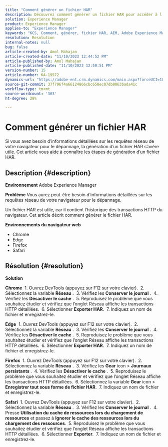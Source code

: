```yaml
---
title: "Comment générer un fichier HAR"
description: Découvrez comment générer un fichier HAR pour accéder à l’historique des transactions HTTP du navigateur.
solution: Experience Manager
product: Experience Manager
applies-to: "Experience Manager"
keywords: "KCS, Comment, générer, fichier HAR, AEM, Adobe Experience Manager, navigateur web, Safari, Firefox, Edge, Chrome"
resolution: Resolution
internal-notes: null
bug: false
article-created-by: Amol Mahajan
article-created-date: "11/10/2023 12:44:52 PM"
article-published-by: Amol Mahajan
article-published-date: "11/10/2023 12:50:51 PM"
version-number: 15
article-number: KA-19572
dynamics-url: "https://adobe-ent.crm.dynamics.com/main.aspx?forceUCI=1&pagetype=entityrecord&etn=knowledgearticle&id=4a68cdea-c67f-ee11-8179-6045bd006b25"
source-git-commit: 37f796f4a66124866cbc650ec07db0063bada41c
workflow-type: tm+mt
source-wordcount: '363'
ht-degree: 28%

---
```


# Comment générer un fichier HAR


Si vous avez besoin d’informations détaillées sur les requêtes réseau de votre navigateur pour le dépannage, la génération d’un fichier HAR s’avère utile. Cet article vous aide à connaître les étapes de génération d’un fichier HAR.

## Description {#description}


<b>Environnement</b>
Adobe Experience Manager

<b>Problème</b>
Vous aurez peut-être besoin d’informations détaillées sur les requêtes réseau de votre navigateur pour le dépannage.

Un fichier HAR est utile, car il contient l’historique des transactions HTTP du navigateur. Cet article décrit comment générer le fichier HAR.

<b>Environnements du navigateur web</b>

- Chrome
- Edge
- Firefox
- Safari



## Résolution {#resolution}


<b>Solution</b>

<b>Chrome</b>
 1. Ouvrez DevTools (appuyez sur F12 sur votre clavier).
 2. Sélectionnez la variable <b>Réseau</b> .
 3. Vérifiez les <b>Conserver le journal</b> .
 4. Vérifiez les <b>Désactiver le cache</b> .
 5. Reproduisez le problème que vous souhaitez étudier et vérifiez que l’onglet Réseau affiche les transactions HTTP détaillées.
 6. Sélectionner <b>Exporter HAR</b>.
 7. Indiquez un nom de fichier et enregistrez-le.

<b>Edge</b>
 1. Ouvrez DevTools (appuyez sur F12 sur votre clavier).
 2. Sélectionnez la variable <b>Réseau</b> .
 3. Vérifiez les <b>Conserver le journal</b> .
 4. Vérifiez les <b>Désactiver le cache</b> .
 5. Reproduisez le problème que vous souhaitez étudier et vérifiez que l’onglet Réseau affiche les transactions HTTP détaillées.
 6. Sélectionner <b>Exporter HAR</b>.
 7. Indiquez un nom de fichier et enregistrez-le.

<b>Firefox</b>
 1. Ouvrez DevTools (appuyez sur F12 sur votre clavier).
 2. Sélectionnez la variable <b>Réseau</b> .
 3. Vérifiez les <b>Gear</b> icon > <b>Journaux persistants</b> .
 4. Vérifiez les <b>Désactiver le cache</b> .
 5. Reproduisez le problème que vous souhaitez étudier et vérifiez que l’onglet Réseau affiche les transactions HTTP détaillées.
 6. Sélectionnez la variable <b>Gear</b> icon > <b>Enregistrer tout sous forme de fichier HAR</b>.
 7. Indiquez un nom de fichier et enregistrez-le.

<b>Safari</b>
 1. Ouvrez DevTools (appuyez sur F12 sur votre clavier).
 2. Sélectionnez la variable <b>Réseau</b> .
 3. Vérifiez les <b>Conserver le journal</b> .
 4. Presse <b>Utilisation du cache de ressources lors du chargement de ressources</b> et passez à <b>Ignorer le cache des ressources lors du chargement des ressources</b>.
 5. Reproduisez le problème que vous souhaitez étudier et vérifiez que l’onglet Réseau affiche les transactions HTTP détaillées.
 6. Sélectionner <b>Exporter</b>.
 7. Indiquez un nom de fichier et enregistrez-le.

